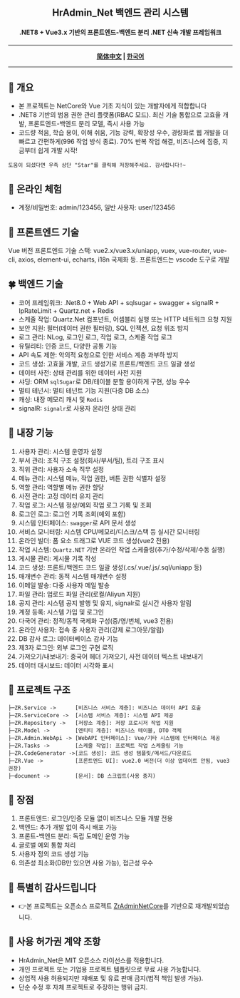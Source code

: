<h2 align="center">HrAdmin_Net 백엔드 관리 시스템</h2>
<h4 align="center">.NET8 + Vue3.x 기반의 프론트엔드-백엔드 분리 .NET 신속 개발 프레임워크</h4>

---

<div align="center">
	<p><strong><a href="README-zh_CN.md">简体中文</a> | <a href="README.en.md">한국어</a></strong></p>
</div>

---

## 🍟 개요

- 본 프로젝트는 NetCore와 Vue 기초 지식이 있는 개발자에게 적합합니다
- .NET8 기반의 범용 권한 관리 플랫폼(RBAC 모드). 최신 기술 통합으로 고효율 개발, 프론트엔드-백엔드 분리 모델, 즉시 사용 가능
- 코드량 적음, 학습 용이, 이해 쉬움, 기능 강력, 확장성 우수, 경량화로 웹 개발을 더 빠르고 간편하게(996 작업 방식 종료). 70% 반복 작업 해결, 비즈니스에 집중, 지금부터 쉽게 개발 시작!

```
도움이 되셨다면 우측 상단 "Star"를 클릭해 저장해주세요. 감사합니다!~
```

## 🍿 온라인 체험

- 계정/비밀번호: admin/123456, 일반 사용자: user/123456

## 🍁 프론트엔드 기술

Vue 버전 프론트엔드 기술 스택: vue2.x/vue3.x/uniapp, vuex, vue-router, vue-cli, axios, element-ui, echarts, i18n 국제화 등. 프론트엔드는 vscode 도구로 개발

## 🍀 백엔드 기술

- 코어 프레임워크: .Net8.0 + Web API + sqlsugar + swagger + signalR + IpRateLimit + Quartz.net + Redis
- 스케줄 작업: Quartz.Net 컴포넌트, 어셈블리 실행 또는 HTTP 네트워크 요청 지원
- 보안 지원: 필터(데이터 권한 필터링), SQL 인젝션, 요청 위조 방지
- 로그 관리: NLog, 로그인 로그, 작업 로그, 스케줄 작업 로그
- 유틸리티: 인증 코드, 다양한 공통 기능
- API 속도 제한: 악의적 요청으로 인한 서비스 계층 과부하 방지
- 코드 생성: 고효율 개발, 코드 생성기로 프론트/백엔드 코드 일괄 생성
- 데이터 사전: 상태 관리를 위한 데이터 사전 지원
- 샤딩: ORM `sqlSugar`로 DB/테이블 분할 용이하게 구현, 성능 우수
- 멀티 테넌시: 멀티 테넌트 기능 지원(다중 DB 소스)
- 캐싱: 내장 메모리 캐시 및 `Redis`
- signalR: `signalr`로 사용자 온라인 상태 관리

## 🍖 내장 기능

1. 사용자 관리: 시스템 운영자 설정
2. 부서 관리: 조직 구조 설정(회사/부서/팀), 트리 구조 표시
3. 직위 관리: 사용자 소속 직무 설정
4. 메뉴 관리: 시스템 메뉴, 작업 권한, 버튼 권한 식별자 설정
5. 역할 관리: 역할별 메뉴 권한 할당
6. 사전 관리: 고정 데이터 유지 관리
7. 작업 로그: 시스템 정상/예외 작업 로그 기록 및 조회
8. 로그인 로그: 로그인 기록 조회(예외 포함)
9. 시스템 인터페이스: `swagger`로 API 문서 생성
10. 서비스 모니터링: 시스템 CPU/메모리/디스크/스택 등 실시간 모니터링
11. 온라인 빌더: 폼 요소 드래그로 VUE 코드 생성(vue2 전용)
12. 작업 시스템: `Quartz.NET` 기반 온라인 작업 스케줄링(추가/수정/삭제/수동 실행)
13. 게시물 관리: 게시물 기록 작성
14. 코드 생성: 프론트/백엔드 코드 일괄 생성(.cs/.vue/.js/.sql/uniapp 등)
15. 매개변수 관리: 동적 시스템 매개변수 설정
16. 이메일 발송: 다중 사용자 메일 발송
17. 파일 관리: 업로드 파일 관리(로컬/Aliyun 지원)
18. 공지 관리: 시스템 공지 발행 및 유지, signalr로 실시간 사용자 알림
19. 계정 등록: 시스템 가입 및 로그인
20. 다국어 관리: 정적/동적 국제화 구성(중/영/번체, vue3 전용)
21. 온라인 사용자: 접속 중 사용자 관리(강제 로그아웃/알림)
22. DB 감사 로그: 데이터베이스 감사 기능
23. 제3자 로그인: 외부 로그인 구현 로직
24. 가져오기/내보내기: 중국어 헤더 가져오기, 사전 데이터 텍스트 내보내기
25. 데이터 대시보드: 데이터 시각화 표시

## 🍻 프로젝트 구조

```
├─ZR.Service ->      [비즈니스 서비스 계층]: 비즈니스 데이터 API 호출
├─ZR.ServiceCore ->  [시스템 서비스 계층]: 시스템 API 제공
├─ZR.Repository ->   [저장소 계층]: 저장 프로시저 작업 지원
├─ZR.Model ->        [엔티티 계층]: 비즈니스 테이블, DTO 객체
├─ZR.Admin.WebApi -> [WebAPI 인터페이스]: Vue/기타 시스템에 인터페이스 제공
├─ZR.Tasks ->        [스케줄 작업]: 프로젝트 작업 스케줄링 기능
├─ZR.CodeGenerator ->[코드 생성]: 코드 생성 템플릿/메서드/다운로드
├─ZR.Vue ->          [프론트엔드 UI]: vue2.0 버전(더 이상 업데이트 안됨, vue3 권장)
├─document ->        [문서]: DB 스크립트(사용 중지)
```

## 🎉 장점

1. 프론트엔드: 로그인/인증 모듈 없이 비즈니스 모듈 개발 전용
2. 백엔드: 추가 개발 없이 즉시 배포 가능
3. 프론트-백엔드 분리: 독립 도메인 운영 가능
4. 글로벌 예외 통합 처리
5. 사용자 정의 코드 생성 기능
6. 의존성 최소화(DB만 있으면 사용 가능), 접근성 우수

## 💐 특별히 감사드립니다
- 👉본 프로젝트는 오픈소스 프로젝트 [ZrAdminNetCore](https://gitee.com/izory/ZrAdminNetCore)를 기반으로 재개발되었습니다.

## 💐 사용 허가권 계약 조항
- HrAdmin_Net은 MIT 오픈소스 라이선스를 적용합니다.
- 개인 프로젝트 또는 기업용 프로젝트 템플릿으로 무료 사용 가능합니다.
- 상업적 사용 허용되지만 재배포 및 유료 판매 금지(법적 책임 발생 가능).
- 단순 수정 후 자체 프로젝트로 주장하는 행위 금지.
